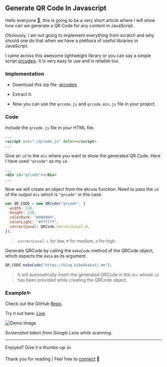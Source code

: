 ## Generate QR Code In Javascript

Hello everyone 👋, this is going to be a very short article where I will show how can we generate a QR Code for any content in JavaScript.

Obviously, I am not going to implement everything from scratch and why should one do that when we have a plethora of useful libraries in JavaScript.

I came across this awesome lightweight library or you can say a simple script [qrcodejs](https://github.com/davidshimjs/qrcodejs). It is very easy to use and is reliable too.





### Implementation

- Download this zip file: [qrcodejs](https://github.com/davidshimjs/qrcodejs/zipball/master)

- Extract it.

- Now you can use the `qrcode.js` and `qrcode.min.js` file in your project.

### Code

Include the `qrcode.js` file in your HTML file.

```HTML
...
<script src="./qrcode.js" defer></script>
...
```

Give an `id` to the `div` where you want to show the generated QR Code. Here I have used `"qrcode"` as my `id`.

```HTML
...
<div id="qrcode"></div>
...
```

Now we will create an object from the `QRCode` function. Need to pass the `id` of the output `div` which is `"qrcode"` in this case.

```javascript
var QR_CODE = new QRCode("qrcode", {
  width: 220,
  height: 220,
  colorDark: "#000000",
  colorLight: "#ffffff",
  correctLevel: QRCode.CorrectLevel.H,
});
```

> `correctLevel`: `L` for low, `M` for medium, `H` for high.

Generate QRCode by calling the `makeCode` method of the QRCode object, which expects the `data` as its argument.

```javascript
QR_CODE.makeCode("https://blog.bibekkakati.me");
```
> It will automatically insert the generated QRCode in the `div` whose `id` has been provided while creating the QRCode object.

### Example✨

Check out the GitHub [Repo](https://github.com/bibekkakati/qr-gen).

Try it out here: [Live](https://bibekkakati.github.io/qr-gen/).

![Demo Image](https://cdn.hashnode.com/res/hashnode/image/upload/v1620586396838/PuSFQynUo.jpeg)

*Screenshot taken from Google Lens while scanning.*

---

Enjoyed? Give it a thumbs-up 👍

Thank you for reading | Feel free to [connect](https://bibekkakati.me) 👋